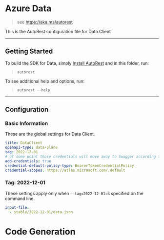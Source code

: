 # Azure Data

> see https://aka.ms/autorest

This is the AutoRest configuration file for Data Client

---

## Getting Started

To build the SDK for Data, simply [Install AutoRest](https://aka.ms/autorest/install) and in this folder, run:

> `autorest`

To see additional help and options, run:

> `autorest --help`

---

## Configuration

### Basic Information

These are the global settings for Data Client.

``` yaml
title: DataClient
openapi-type: data-plane
tag: 2022-12-01
# at some point those credentials will move away to Swagger according to [this](https://github.com/Azure/autorest/issues/3718)
add-credentials: true
credential-default-policy-type: BearerTokenCredentialPolicy
credential-scopes: https://atlas.microsoft.com/.default
```


### Tag: 2022-12-01

These settings apply only when `--tag=2022-12-01` is specified on the command line.

``` yaml $(tag) == '2022-12-01'
input-file:
  - stable/2022-12-01/data.json
```

# Code Generation
